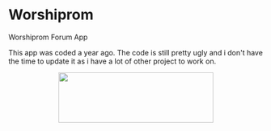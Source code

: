 Worshiprom
==========

Worshiprom Forum App

This app was coded a year ago. The code is still pretty ugly and i don't have the time to update it as i have a lot of other project to work on.

<p align="center">
  <a href="https://play.google.com/store/apps/details?id=fly.worship.grub"><img src="http://switzerland.tasis.com/uploaded/images2/appstore_button_google.png" height="100" width="306"/></a>
</p>
